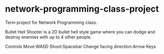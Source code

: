 # network-programming-class-project

Term project for Network Programming class.

Bullet Hell Shooter is a 2D bullet hell style game where you can dodge and destroy enemies with up to 4 other people.

Controls
Move:WASD
Shoot:Spacebar
Change facing direction:Arrow Keys
